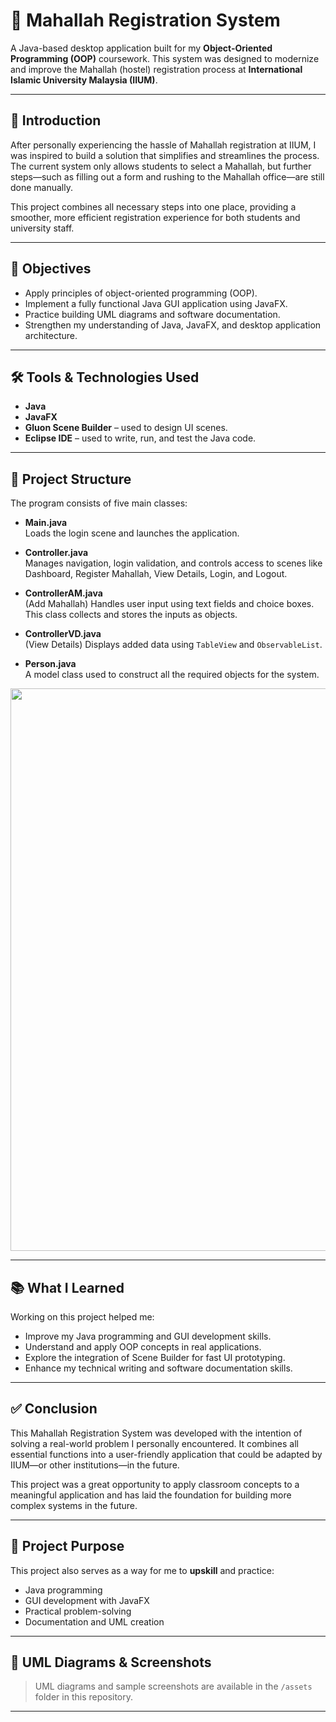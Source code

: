 # 🕌 Mahallah Registration System

A Java-based desktop application built for my **Object-Oriented Programming (OOP)** coursework. This system was designed to modernize and improve the Mahallah (hostel) registration process at **International Islamic University Malaysia (IIUM)**.

---

## 📌 Introduction

After personally experiencing the hassle of Mahallah registration at IIUM, I was inspired to build a solution that simplifies and streamlines the process. The current system only allows students to select a Mahallah, but further steps—such as filling out a form and rushing to the Mahallah office—are still done manually.

This project combines all necessary steps into one place, providing a smoother, more efficient registration experience for both students and university staff.

---

## 🎯 Objectives

- Apply principles of object-oriented programming (OOP).
- Implement a fully functional Java GUI application using JavaFX.
- Practice building UML diagrams and software documentation.
- Strengthen my understanding of Java, JavaFX, and desktop application architecture.

---

## 🛠️ Tools & Technologies Used

- **Java**
- **JavaFX**
- **Gluon Scene Builder** – used to design UI scenes.
- **Eclipse IDE** – used to write, run, and test the Java code.

---

## 🧱 Project Structure

The program consists of five main classes:

- **Main.java**  
  Loads the login scene and launches the application.

- **Controller.java**  
  Manages navigation, login validation, and controls access to scenes like Dashboard, Register Mahallah, View Details, Login, and Logout.

- **ControllerAM.java**  
  (Add Mahallah) Handles user input using text fields and choice boxes. This class collects and stores the inputs as objects.

- **ControllerVD.java**  
  (View Details) Displays added data using `TableView` and `ObservableList`.

- **Person.java**  
  A model class used to construct all the required objects for the system.

<p align = "center">
<img src = "https://user-images.githubusercontent.com/92364588/182974737-10ade56e-3a2c-4579-b0c8-f07d447891e4.png" width=900px>
</p>

---

## 📚 What I Learned

Working on this project helped me:

- Improve my Java programming and GUI development skills.
- Understand and apply OOP concepts in real applications.
- Explore the integration of Scene Builder for fast UI prototyping.
- Enhance my technical writing and software documentation skills.

---

## ✅ Conclusion

This Mahallah Registration System was developed with the intention of solving a real-world problem I personally encountered. It combines all essential functions into a user-friendly application that could be adapted by IIUM—or other institutions—in the future.

This project was a great opportunity to apply classroom concepts to a meaningful application and has laid the foundation for building more complex systems in the future.

---

## 🚀 Project Purpose

This project also serves as a way for me to **upskill** and practice:

- Java programming
- GUI development with JavaFX
- Practical problem-solving
- Documentation and UML creation

---

## 📂 UML Diagrams & Screenshots

> UML diagrams and sample screenshots are available in the `/assets` folder in this repository.

---

